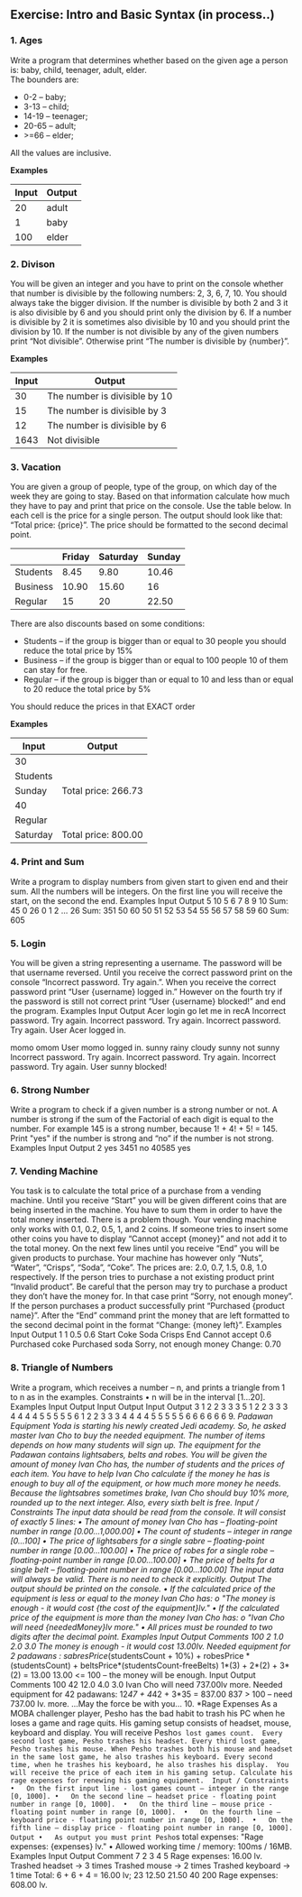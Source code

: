 ## Exercise: Intro and Basic Syntax (in process..)
### 1.	Ages
Write a program that determines whether based on the given age a person is: baby, child, teenager, adult, elder.  
The bounders are:  
<ul>  
<li>0-2 – baby;</li>
<li>3-13 – child;</li>
<li>14-19 – teenager;</li>
<li>20-65 – adult;</li>
<li>>=66 – elder;</li>
</ul>
All the values are inclusive.


**Examples**


|Input |Output|
|---|---|
|20|adult|
|1|baby|
|100|elder|


### 2.	Divison
  You will be given an integer and you have to print on the console whether that number is divisible by the following numbers: 2, 3, 6, 7, 10. You should always take the bigger division. If the number is divisible by both 2 and 3 it is also divisible by 6 and you should print only the division by 6. If a number is divisible by 2 it is sometimes also divisible by 10 and you should print the division by 10. If the number is not divisible by any of the given numbers print “Not divisible”. Otherwise print “The number is divisible by {number}”.
  
**Examples**

 |Input|Output|
 |---|---|
 |30|The number is divisible by 10|
 |15|The number is divisible by 3|
 |12|The number is divisible by 6|
 |1643|Not divisible|
         
### 3.	Vacation
You are given a group of people, type of the group, on which day of the week they are going to stay. Based on that information calculate how much they have to pay and print that price on the console. Use the table below. In each cell is the price for a single person. The output should look like that: “Total price: {price}”. The price should be formatted to the second decimal point.


| |Friday|Saturday|Sunday|
|---|---|---|---|
|Students|8.45|9.80|10.46|
|Business|10.90|15.60|16|
|Regular|15|20|22.50|


There are also discounts based on some conditions:
<ul>
<li>Students – if the group is bigger than or equal to 30 people you should reduce the total price by 15%</li>
<li>Business – if the group is bigger than or equal to  100 people 10 of them can stay for free.</li>
<li>Regular – if the group is bigger than or equal to 10 and less than or equal to 20 reduce the total price by 5%</li>
</ul>

You should reduce the prices in that EXACT order


**Examples**


|Input|Output|
|---|---|
|30| |
|Students| |
|Sunday|Total price: 266.73|
|40| |
|Regular| |
|Saturday|Total price: 800.00|


### 4.	Print and Sum
Write a program to display numbers from given start to given end and their sum. All the numbers will be integers. On the first line you will receive the start, on the second the end.
Examples
Input	Output
5
10	5 6 7 8 9 10
Sum: 45
0
26	0 1 2 … 26
Sum: 351
50
60	50 51 52 53 54 55 56 57 58 59 60
Sum: 605
### 5.	Login
You will be given a string representing a username. The password will be that username reversed. Until you receive the correct password print on the console “Incorrect password. Try again.”. When you receive the correct password print “User {username} logged in.” However on the fourth try if the password is still not correct print “User {username} blocked!” and end the program.
Examples
Input	Output
Acer
login
go
let me in
recA
	Incorrect password. Try again.
Incorrect password. Try again.
Incorrect password. Try again.
User Acer logged in.

momo
omom	User momo logged in.
sunny
rainy
cloudy
sunny
not sunny	Incorrect password. Try again.
Incorrect password. Try again.
Incorrect password. Try again.
User sunny blocked!
### 6.	Strong Number
Write a program to check if a given number is a strong number or not. A number is strong if the sum of the Factorial of each digit is equal to the number. For example 145 is a strong number, because 1! + 4! + 5! = 145. Print "yes" if the number is strong and “no” if the number is not strong.
Examples
Input	Output
2	yes
3451	no
40585	yes
### 7.	Vending Machine
You task is to calculate the total price of a purchase from a vending machine. Until you receive “Start” you will be given different coins that are being inserted in the machine. You have to sum them in order to have the total money inserted. There is a problem though. Your vending machine only works with 0.1, 0.2, 0.5, 1, and 2 coins. If someone tries to insert some other coins you have to display “Cannot accept {money}” and not add it to the total money. On the next few lines until you receive “End” you will be given products to purchase. Your machine has however only “Nuts”, “Water”, “Crisps”, “Soda”, “Coke”. The prices are: 2.0, 0.7, 1.5, 0.8, 1.0 respectively. If the person tries to purchase a not existing product print “Invalid product”. Be careful that the person may try to purchase a product they don’t have the money for. In that case print “Sorry, not enough money”. If the person purchases a product successfully print “Purchased {product name}”. After the “End” command print the money that are left formatted to the second decimal point in the format “Change: {money left}”.
Examples
Input	Output
1
1
0.5
0.6
Start
Coke
Soda
Crisps
End	Cannot accept 0.6
Purchased coke
Purchased soda
Sorry, not enough money
Change: 0.70
### 8.	Triangle of Numbers
Write a program, which receives a number – n, and prints a triangle from 1 to n as in the examples.
Constraints
•	n will be in the interval [1...20].
Examples
Input	Output		Input	Output		Input	Output
3	1
2 2 
3 3 3		5	1
2 2 
3 3 3
4 4 4 4
5 5 5 5 5		6	1
2 2 
3 3 3
4 4 4 4
5 5 5 5 5
6 6 6 6 6 6
9.	*Padawan Equipment
Yoda is starting his newly created Jedi academy. So, he asked master Ivan Cho to buy the needed equipment. The number of items depends on how many students will sign up. The equipment for the Padawan contains lightsabers, belts and robes. 
You will be given the amount of money Ivan Cho has, the number of students and the prices of each item. You have to help Ivan Cho calculate if the money he has is enough to buy all of the equipment, or how much more money he needs. 
Because the lightsabres sometimes brake, Ivan Cho should buy 10% more, rounded up to the next integer. Also, every sixth belt is free. 
Input / Constraints
The input data should be read from the console. It will consist of exactly 5 lines:
•	The amount of money Ivan Cho has – floating-point number in range [0.00…1,000.00]
•	The count of students – integer in range [0…100]
•	The price of lightsabers for a single sabre – floating-point number in range [0.00…100.00]
•	The price of robes for a single robe – floating-point number in range [0.00…100.00]
•	The price of belts for a single belt – floating-point number in range [0.00…100.00]
The input data will always be valid. There is no need to check it explicitly.
Output
The output should be printed on the console.
•	If the calculated price of the equipment is less or equal to the money Ivan Cho has:
o	"The money is enough - it would cost {the cost of the equipment}lv."
•	If the calculated price of the equipment is more than the money Ivan Cho has:
o	 "Ivan Cho will need {neededMoney}lv more."
•	All prices must be rounded to two digits after the decimal point.
Examples
Input	Output	Comments
100
2
1.0
2.0
3.0	The money is enough - it would cost 13.00lv.	Needed equipment for 2 padawans  :
sabresPrice*(studentsCount + 10%) + robesPrice * (studentsCount) + beltsPrice*(studentsCount-freeBelts) 
1*(3) + 2*(2) + 3*(2) = 13.00
13.00 <= 100 – the money will be enough.
Input	Output	Comments
100
42
12.0
4.0
3.0	Ivan Cho will need 737.00lv more.	Needed equipment for 42 padawans:
12*47 + 4*42 + 3*35 = 837.00
837 > 100 – need 737.00 lv. more.
...May the force
 be with you...
10.	*Rage Expenses
As a MOBA challenger player, Pesho has the bad habit to trash his PC when he loses a game and rage quits. His gaming setup consists of headset, mouse, keyboard and display. You will receive Pesho`s lost games count. 
Every second lost game, Pesho trashes his headset.
Every third lost game, Pesho trashes his mouse.
When Pesho trashes both his mouse and headset in the same lost game, he also trashes his keyboard.
Every second time, when he trashes his keyboard, he also trashes his display. 
You will receive the price of each item in his gaming setup. Calculate his rage expenses for renewing his gaming equipment. 
Input / Constraints
•	On the first input line - lost games count – integer in the range [0, 1000].
•	On the second line – headset price - floating point number in range [0, 1000]. 
•	On the third line – mouse price - floating point number in range [0, 1000]. 
•	On the fourth line – keyboard price - floating point number in range [0, 1000]. 
•	On the fifth line – display price - floating point number in range [0, 1000]. 
Output
•	As output you must print Pesho`s total expenses: "Rage expenses: {expenses} lv."
•	Allowed working time / memory: 100ms / 16MB.
Examples
Input	Output	Comment
7
2
3
4
5	Rage expenses: 16.00 lv.	Trashed headset -> 3 times
Trashed mouse -> 2 times
Trashed keyboard -> 1 time
Total: 6 + 6 + 4 = 16.00 lv;
23
12.50
21.50
40
200	Rage expenses: 608.00 lv.	


